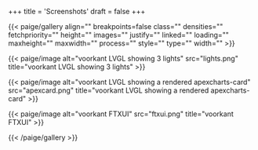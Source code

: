 +++
title = 'Screenshots'
draft = false
+++

{{< paige/gallery
    align=""
    breakpoints=false
    class=""
    densities=""
    fetchpriority=""
    height=""
    images=""
    justify=""
    linked=""
    loading=""
    maxheight=""
    maxwidth=""
    process=""
    style=""
    type=""
    width="" >}}

{{< paige/image alt="voorkant LVGL showing 3 lights" src="lights.png" title="voorkant LVGL showing 3 lights" >}}

{{< paige/image alt="voorkant LVGL showing a rendered apexcharts-card" src="apexcard.png" title="voorkant LVGL showing a rendered apexcharts-card" >}}

{{< paige/image alt="voorkant FTXUI" src="ftxui.png" title="voorkant FTXUI" >}}

{{< /paige/gallery >}}
